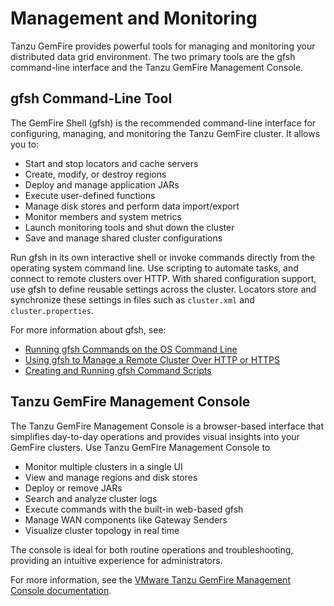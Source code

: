 # Management and Monitoring

Tanzu GemFire provides powerful tools for managing and monitoring your distributed data grid environment. The two primary tools are the gfsh command-line interface and the Tanzu GemFire Management Console.

## gfsh Command-Line Tool

The GemFire Shell (gfsh) is the recommended command-line interface for configuring, managing, and monitoring the Tanzu GemFire cluster. It allows you to:

* Start and stop locators and cache servers
* Create, modify, or destroy regions
* Deploy and manage application JARs
* Execute user-defined functions
* Manage disk stores and perform data import/export
* Monitor members and system metrics
* Launch monitoring tools and shut down the cluster
* Save and manage shared cluster configurations

Run gfsh in its own interactive shell or invoke commands directly from the operating system command line. Use scripting to automate tasks, and connect to remote clusters over HTTP. With shared configuration support, use gfsh to define reusable settings across the cluster. Locators store and synchronize these settings in files such as `cluster.xml` and `cluster.properties`.

For more information about gfsh, see:

* [Running gfsh Commands on the OS Command Line](https://techdocs.broadcom.com/us/en/vmware-tanzu/data-solutions/tanzu-gemfire/10-1/gf/tools_modules-gfsh-os_command_line_execution.html)
* [Using gfsh to Manage a Remote Cluster Over HTTP or HTTPS](https://techdocs.broadcom.com/us/en/vmware-tanzu/data-solutions/tanzu-gemfire/10-1/gf/configuring-cluster_config-gfsh_remote.html)
* [Creating and Running gfsh Command Scripts](https://techdocs.broadcom.com/us/en/vmware-tanzu/data-solutions/tanzu-gemfire/10-1/gf/tools_modules-gfsh-command_scripting.html#concept_9B2F7550F16C4717831AD40A56922259)

## Tanzu GemFire Management Console

The Tanzu GemFire Management Console is a browser-based interface that simplifies day-to-day operations and provides visual insights into your GemFire clusters. Use Tanzu GemFire Management Console to

* Monitor multiple clusters in a single UI
* View and manage regions and disk stores
* Deploy or remove JARs
* Search and analyze cluster logs
* Execute commands with the built-in web-based gfsh
* Manage WAN components like Gateway Senders
* Visualize cluster topology in real time

The console is ideal for both routine operations and troubleshooting, providing an intuitive experience for administrators.

For more information, see the [VMware Tanzu GemFire Management Console documentation](https://techdocs.broadcom.com/us/en/vmware-tanzu/data-solutions/tanzu-gemfire-management-console/1-3/gf-mc/index.html).